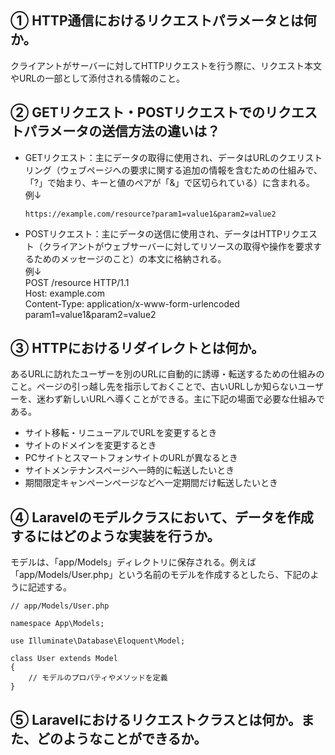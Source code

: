 ## ① HTTP通信におけるリクエストパラメータとは何か。

クライアントがサーバーに対してHTTPリクエストを行う際に、リクエスト本文やURLの一部として添付される情報のこと。

## ② GETリクエスト・POSTリクエストでのリクエストパラメータの送信方法の違いは？

* GETリクエスト：主にデータの取得に使用され、データはURLのクエリストリング（ウェブページへの要求に関する追加の情報を含むための仕組みで、「?」で始まり、キーと値のペアが「&」で区切られている）に含まれる。  
例↓  

      https://example.com/resource?param1=value1&param2=value2

* POSTリクエスト：主にデータの送信に使用され、データはHTTPリクエスト（クライアントがウェブサーバーに対してリソースの取得や操作を要求するためのメッセージのこと）の本文に格納される。  
例↓  
POST /resource HTTP/1.1  
Host: example.com  
Content-Type: application/x-www-form-urlencoded  
param1=value1&param2=value2  

## ③ HTTPにおけるリダイレクトとは何か。

あるURLに訪れたユーザーを別のURLに自動的に誘導・転送するための仕組みのこと。ページの引っ越し先を指示しておくことで、古いURLしか知らないユーザーを、迷わず新しいURLへ導くことができる。主に下記の場面で必要な仕組みである。
* サイト移転・リニューアルでURLを変更するとき
* サイトのドメインを変更するとき
* PCサイトとスマートフォンサイトのURLが異なるとき
* サイトメンテナンスページへ一時的に転送したいとき
* 期間限定キャンペーンページなどへ一定期間だけ転送したいとき

## ④ Laravelのモデルクラスにおいて、データを作成するにはどのような実装を行うか。

モデルは、「app/Models」ディレクトリに保存される。例えば「app/Models/User.php」という名前のモデルを作成するとしたら、下記のように記述する。

    // app/Models/User.php

    namespace App\Models;

    use Illuminate\Database\Eloquent\Model;

    class User extends Model
    {
        // モデルのプロパティやメソッドを定義
    }

## ⑤ Laravelにおけるリクエストクラスとは何か。また、どのようなことができるか。
